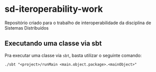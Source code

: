 # sd-iteroperability-work
Repositório criado para o trabalho de interoperabilidade da disciplina de Sistemas Distribuídos

## Executando uma classe via sbt

Pra executar uma classe via `sbt`, basta utilizar o seguinte comando:

```./sbt "<project>/runMain <main.object.package>.<mainObject>"```
